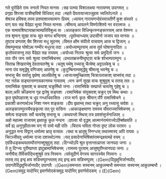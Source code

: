 

  
गते पुरोहिते रामः स्नातो नियत मानसः ।सह पत्म्या विशालाक्ष्या नारायणम् उपागमत्  ॥   
प्रगृह्य शिरसा पात्रीम्हविषो विधिवत् तदा ।महते दैवतायाज्यञ्जुहाव ज्वलितेऽनले  ॥   
शेषञ्च हविषस् तस्य प्राश्याशास्यात्मनः प्रियम् ।ध्यायन् नारायणन्देवंस्वास्तीर्णे कुश संस्तरे  ॥   
वाग् यतः सह वैदेह्या भूत्वा नियत मानसः ।श्रीमत्य् आयतने विष्णोःशिश्ये नर वरात्मजः  ॥   
एक यामावशिष्टायाम्रात्र्याम्प्रतिविबुध्य सः ।अलङ्कार विधिम्कृत्स्नङ्कारयाम् आस वेश्मनः  ॥   
तत्र शृम्वन् सुखा वाचः सूत मागध बन्दिनाम् ।पूर्वाम्सन्ध्याम् उपासीनो जजाप यत मानसः  ॥   
तुष्टाव प्रणतश् चैव शिरसा मधु सूदनम् ।विमल क्षौम संवीतो वाचयाम् आस च द्विजान्  ॥   
तेषाम्पुम्याह घोषोऽथ गम्भीर मधुरस् तदा ।अयोध्याम्पूरयाम् आस तूर्य घोषानुनादितः  ॥   
कृतोपवासन्तु तदा वैदेह्या सह राघवम् ।अयोध्या निलयः श्रुत्वा सर्वः प्रमुदितो जनः  ॥   
ततः पौर जनः सर्वः श्रुत्वा रामाभिषेचनम् ।प्रभाताम्रजनीम्दृष्ट्वा चक्रे शोभाम्पराम्पुनः  ॥   
सिताभ्र शिखराभेषु देवतायतनेषु च ।चतुष् पथेषु रथ्यासु चैत्येष्व् अट्टालकेषु च  ॥   
नाना पंय समृद्धेषु वणिजाम् आपणेषु च ।कुटुम्बिनाम्समृद्धेषु श्रीमत्सु भवनेषु च  ॥   
सभासु चैव सर्वासु वृक्षेष्व् आलक्षितेषु च ।ध्वजाःसमुच्च्रिताश् चित्राःपताकाश् चाभवंस् तदा  ॥   
नट नर्तक सङ्घानाम्गायकानाम्च गायताम् ।मनः कर्ण सुखा वाचः शुश्रुवुश् च ततस् ततः  ॥   
रामाभिषेक युक्ताश् च कथाश् चक्रुर्मिथो जनाः ।रामाभिषेके सम्प्राप्ते चत्वरेषु गृहेषु च  ॥   
बाला;अपि क्रीडमाना गृह द्वारेषु सङ्घशः ।रामाभिषेक संयुक्ताश् चक्रुर् एव मिथः कथाः  ॥   
कृत पुष्पोपहारश् च धूप गन्धाधिवासितः ।राज मार्गः कृतः श्रीमान् पौरै रामाभिषेचने  ॥   
प्रकाशी करणार्थञ्च निशा गमन शङ्कया ।दीप वृक्षाम्स् तथा चक्रुर् अनु रथ्यासु सर्वशः  ॥   
अलङ्कारम्पुरस्यैवङ्कृत्वा तत् पुर वासिनः ।आकाङ्क्षमाणा रामस्य यौवराज्याभिषेचनम्  ॥   
समेत्य सङ्घशः सर्वे चत्वरेषु सभासु च ।कथयन्तो मिथस् तत्र प्रशशंसुर्जनाधिपम्  ॥   
अहो महात्मा राजायम् इक्ष्वाकु कुल नन्दनः ।ज्ञात्वा यो वृद्धम् आत्मानंरामंराज्येऽह्बिषेक्ष्यति  ॥   
सर्वे ह्य् अनुगृहीताःस्म यन् नो रामो मही पतिः ।चिराय भविता गोप्ता दृष्ट लोक परावरः  ॥   
अनुद्धत मना विद्वान् धर्मात्मा भ्रातृ वत्सलः ।यथा च भ्रातृषु स्निग्धस् तथास्मास्व् अपि राघवः  ॥   
चिरञ्जीवतु धर्मात्मा राजा दशरथोऽनघः ।यत् प्रसादेनाभिषिक्तंरामन्द्रक्ष्यामहे वयम्  ॥   
एवंविधङ्कथयताम्पौराणाम्शुश्रुवुस् तदा ।दिग्भ्योऽपि श्रुत वृत्तान्ताःप्राप्ता जानपदा जनाः  ॥   
ते तु दिग्भ्यः पुरीम्प्राप्ता द्रष्टुम्रामाभिषेचनम् ।रामस्य पूरयाम् आसुष्पुरीम्जानपदा जनाः  ॥   
जनौघैस् तैर्विसर्पद्भिःशुश्रुवे तत्र निस्वनः ।पर्वसूदीर्ण वेगस्य सागरस्येव निस्वनः  ॥   
ततस् तद् इन्द्र क्षय सन्निभम्पुरन्ततस् तद् इन्द्र क्षय सन्निभम्पुरम् ।(Gem)दिदृक्षुभिर्जानपदैर् उपागतैर्दिदृक्षुभिर्जानपदैर् उपागतैः ।(Gem)समन्ततः सस्वनम् आकुलम्बभौ समन्ततः सस्वनम् आकुलम्बभौ ।(Gem)समुद्र यादोभिर् इवार्णवोदकंसमुद्र यादोभिर् इवार्णवोदकम्  ॥ (E)(Gem)  

